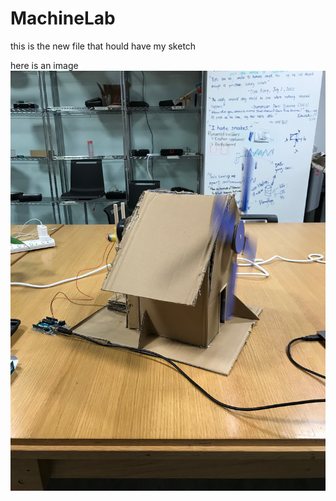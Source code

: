 # MachineLab
this is the new file that hould have my sketch 



here is an image
![](Images/IMG-6749.JPG)
